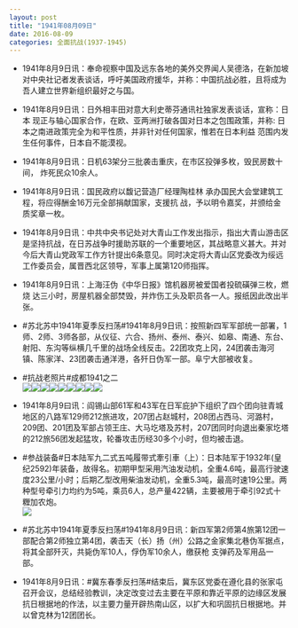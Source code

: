 ```yaml
---
layout: post
title: "1941年08月09日"
date: 2016-08-09
categories: 全面抗战(1937-1945)
---
```


<meta name="referrer" content="no-referrer" />

- 1941年8月9日讯：奉命视察中国及远东各地的美外交界闻人吴德洛，在新加坡 对中央社记者发表谈话，呼吁美国政府援华，并称：中国抗战必胜，且将成为吾人建立世界新组织最好之与国。 

- 1941年8月9日讯：日外相丰田对意大利史蒂芬通讯社独家发表谈话，宣称：日本 现正与轴心国家合作，在欧、亚两洲打破各国对日本之包围政策，并称: 日本之南进政策完全为和平性质，并非针对任何国家，惟若在日本利益 范围内发生任何事件，日本自不能漠视。 

- 1941年8月9日讯：日机63架分三批袭击重庆，在市区投弹多枚，毁民房数十间， 炸死民众10余人。 

- 1941年8月9日讯：国民政府以馥记营造厂经理陶桂林 承办国民大会堂建筑工程，将应得酬金16万元全部捐献国家，支援抗 战，予以明令嘉奖，并颁给金质奖章一枚。 

- 1941年8月9日讯：中共中央书记处对大青山工作发出指示，指出大青山游击区是坚持抗战，在日苏战争时援助苏联的一个重要地区，其战略意义甚大。并对今后大青山党政军工作方针提出6条意见。同时决定将大青山区党委改为绥远工作委员会，属晋西北区领导，军事上属第120师指挥。 

- 1941年8月9日讯：上海汪伪《中华日报》馆机器房被爱国者投硫磺弹三枚，燃烧 达三小时，房屋机器全部焚毁，并炸伤工头及职员各一人。报纸因此改出半张。 

- #苏北苏中1941年夏季反扫荡#1941年8月9日讯：按照新四军军部统一部署，1师、2师、3师各部，从仪征、六合、扬州、泰州、泰兴、如皋、南通、东台、射阳、东沟等纵横几千里的战场全线反击。22团攻克上冈，24团袭击海河镇、陈家洋、23团袭击通洋港，各歼日伪军一部。阜宁大部被收复。 

- #抗战老照片#成都1941之二 <br/><img src="https://ww4.sinaimg.cn/large/aca367d8gw1f6ncs1wk7cj20m80pvq4v.jpg" /><img src="https://ww1.sinaimg.cn/large/aca367d8gw1f6ncs3xcm7j20m80sf40s.jpg" /><img src="https://ww4.sinaimg.cn/large/aca367d8gw1f6ncs6btarj20m80rkacp.jpg" /><img src="https://ww4.sinaimg.cn/large/aca367d8gw1f6ncs6xnw8j20m80hjmzc.jpg" /><img src="https://ww3.sinaimg.cn/large/aca367d8gw1f6ncs8a0gmj20m80hy0u3.jpg" /><img src="https://ww2.sinaimg.cn/large/aca367d8gw1f6ncsav08cj20m80h875b.jpg" /><img src="https://ww4.sinaimg.cn/large/aca367d8gw1f6ncsbcfjnj20m80i475n.jpg" /><img src="https://ww4.sinaimg.cn/large/aca367d8gw1f6ncsgmq7gj20m80hcgn1.jpg" /><img src="https://ww3.sinaimg.cn/large/aca367d8gw1f6ncsid6tgj20m80hc3zx.jpg" />

- 1941年8月9曰讯：阎锡山部61军和43军在日军庇护下组织了四个团向驻青城地区的八路军129师212旅进攻，207团占赵城村，208团占西马、河潞村，209团、201团及军部占领王庄、大马圪塔及苏村，207团同时向退出秦家圪塔的212旅56团发起猛攻，轮番攻击历经30多个小时，但均被击退。 

- #参战装备#日本陆军九二式五吨履带式牽引車（上）：日本陆军于1932年(皇纪2592)年装备，故得名。初期甲型采用汽油发动机，全重4.6吨，最高行驶速度23公里/小时；后期乙型改用柴油发动机，全重5.3吨，最高时速19公里。两种型号牵引力均约为5吨，乘员6人，总产量422辆，主要被用于牵引92式十糎加农炮。 <br/><img src="https://ww1.sinaimg.cn/large/aca367d8jw1f6n9jyejxpj209o05ygmd.jpg" />

- #苏北苏中1941年夏季反扫荡#1941年8月9日讯：新四军第2师第4旅第12团一部配合第2师独立第4团，袭击天（长）扬（州）公路之金家集北巷伪军据点，将其全部歼灭，共毙伪军10人，俘伪军10余人，缴获枪 支弹药及军用品一部。 

- 1941年8月9日讯：#冀东春季反扫荡#结束后，冀东区党委在遵化县的张家屯召开会议，总结经验教训，决定改变过去主要在平原和靠近平原的边缘区发展抗日根据地的作法，以主要力量开辟热南山区，以扩大和巩固抗日根据地。并以曾克林为12团团长。 

